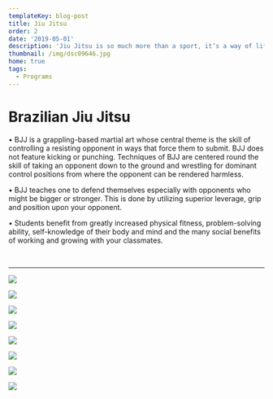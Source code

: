```yaml
---
templateKey: blog-post
title: Jiu Jitsu
order: 2
date: '2019-05-01'
description: 'Jiu Jitsu is so much more than a sport, it’s a way of life.'
thumbnail: /img/dsc09646.jpg
home: true
tags:
  - Programs
---
```

# Brazilian Jiu Jitsu

• BJJ is a grappling-based martial art whose central theme is the skill of controlling a resisting opponent in ways that force them to submit. BJJ does not feature kicking or punching. Techniques of BJJ are centered round the skill of taking an opponent down to the ground and wrestling for dominant control positions from where the opponent can be rendered harmless.

• BJJ teaches one to defend themselves especially with opponents who might be bigger or stronger. This is done by utilizing superior leverage, grip and position upon your opponent.

• Students benefit from greatly increased physical fitness, problem-solving ability, self-knowledge of their body and mind and the many social benefits of working and growing with your classmates.

<br>

- - -

![](/img/dsc09545.jpg)

![](/img/dsc01064.jpg)

![](/img/dsc04037.jpg)

![](/img/dsc03547.jpg)

![](/img/dsc09250.jpg)

![](/img/dsc01029.jpg)

![](/img/dsc09537..jpg)

![](/img/dsc09693.jpg)
